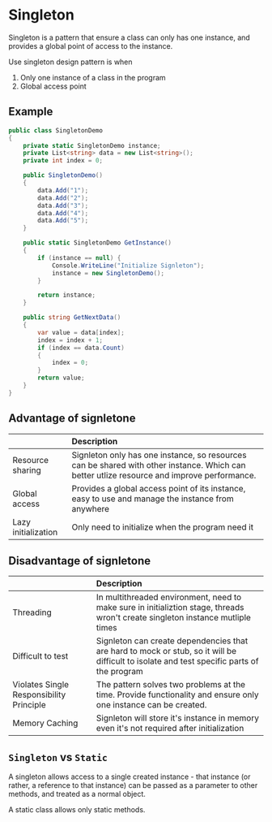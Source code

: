 # Singleton
Singleton is a pattern that ensure a class can only has one instance, and provides a global point of access to the instance.

Use singleton design pattern is when
1. Only one instance of a class in the program
2. Global access point

## Example
```cs
public class SingletonDemo
{
    private static SingletonDemo instance;
    private List<string> data = new List<string>();
    private int index = 0;

    public SingletonDemo()
    {
        data.Add("1");
        data.Add("2");
        data.Add("3");
        data.Add("4");
        data.Add("5");
    }

    public static SingletonDemo GetInstance()
    {
        if (instance == null) {
            Console.WriteLine("Initialize Signleton");
            instance = new SingletonDemo();
        }

        return instance;
    }

    public string GetNextData()
    {
        var value = data[index];
        index = index + 1;
        if (index == data.Count)
        {
            index = 0;
        }
        return value;
    }
}
```

## Advantage of signletone
|                     |      Description             |
|---------------------|:-----------------------------|
| Resource sharing    | Signleton only has one instance, so resources can be shared with other instance. Which can better utlize resource and improve performance. |
| Global access       | Provides a global access point of its instance, easy to use and manage the instance from anywhere|
| Lazy initialization | Only need to initialize when the program need it |


## Disadvantage of signletone
|                     |      Description             |
|---------------------|:-----------------------------|
| Threading | In multithreaded environment, need to make sure in initializtion stage, threads wron't create singleton instance mutliple times |
| Difficult to test | Signleton can create dependencies that are hard to mock or stub, so it will be difficult to isolate and test specific parts of the program |
| Violates Single Responsibility Principle | The pattern solves two problems at the time. Provide functionality and ensure only one instance can be created. |
| Memory Caching | Signleton will store it's instance in memory even it's not required after initialization |

## `Singleton` vs `Static`
A singleton allows access to a single created instance - that instance (or rather, a reference to that instance) can be passed as a parameter to other methods, and treated as a normal object.

A static class allows only static methods.
